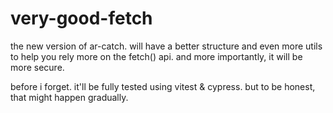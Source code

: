 # very-good-fetch
the new version of ar-catch.
will have a better structure and even more utils to help you rely more on the fetch() api.
and more importantly, it will be more secure.

before i forget. it'll be fully tested using vitest & cypress. but to be honest, that might happen gradually.
